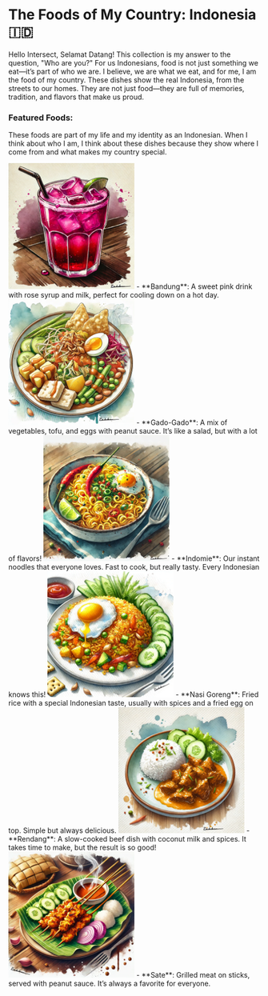 # The Foods of My Country: Indonesia 🇮🇩

Hello Intersect, Selamat Datang! This collection is my answer to the question, "Who are you?" For us Indonesians, food is not just something we eat—it’s part of who we are. I believe, we are what we eat, and for me, I am the food of my country. These dishes show the real Indonesia, from the streets to our homes. They are not just food—they are full of memories, tradition, and flavors that make us proud.

### Featured Foods:

These foods are part of my life and my identity as an Indonesian. When I think about who I am, I think about these dishes because they show where I come from and what makes my country special.

<img src="https://raw.githubusercontent.com/rahilwan/design-my-profile-intersect/main/bandung.png" alt="Bandung" width="50%">
- **Bandung**: A sweet pink drink with rose syrup and milk, perfect for cooling down on a hot day.

<img src="https://raw.githubusercontent.com/rahilwan/design-my-profile-intersect/main/gadogado.png" alt="Gado Gado" width="50%">
- **Gado-Gado**: A mix of vegetables, tofu, and eggs with peanut sauce. It’s like a salad, but with a lot of flavors!

<img src="https://raw.githubusercontent.com/rahilwan/design-my-profile-intersect/main/indomie.png" alt="Indomie" width="50%">
- **Indomie**: Our instant noodles that everyone loves. Fast to cook, but really tasty. Every Indonesian knows this!

<img src="https://raw.githubusercontent.com/rahilwan/design-my-profile-intersect/main/nasigoreng.png" alt="Nasi Goreng" width="50%">
- **Nasi Goreng**: Fried rice with a special Indonesian taste, usually with spices and a fried egg on top. Simple but always delicious.

<img src="https://raw.githubusercontent.com/rahilwan/design-my-profile-intersect/main/rendang.png" alt="Rendang" width="50%">
- **Rendang**: A slow-cooked beef dish with coconut milk and spices. It takes time to make, but the result is so good!

<img src="https://raw.githubusercontent.com/rahilwan/design-my-profile-intersect/main/sate.png" alt="Sate" width="50%">
- **Sate**: Grilled meat on sticks, served with peanut sauce. It’s always a favorite for everyone.
